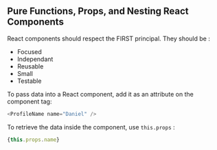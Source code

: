 ## Pure Functions, Props, and Nesting React Components

React components should respect the FIRST principal. They should be :

- Focused
- Independant
- Reusable
- Small
- Testable

To pass data into a React component, add it as an attribute on the component tag:

```js
<ProfileName name="Daniel" />
```

To retrieve the data inside the component, use `this.props` :

```js
{this.props.name}
```